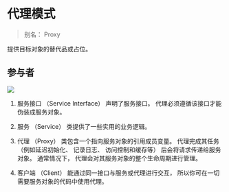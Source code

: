 #  代理模式

> 别名： Proxy

提供目标对象的替代品或占位。

## 参与者

![](https://refactoringguru.cn/images/patterns/diagrams/proxy/structure-indexed-2x.png)

1. 服务接口 （Service Interface） 声明了服务接口。 代理必须遵循该接口才能伪装成服务对象。

2. 服务 （Service） 类提供了一些实用的业务逻辑。

3. 代理 （Proxy） 类包含一个指向服务对象的引用成员变量。 代理完成其任务 （例如延迟初始化、 记录日志、 访问控制和缓存等） 后会将请求传递给服务对象。 通常情况下， 代理会对其服务对象的整个生命周期进行管理。

4. 客户端 （Client） 能通过同一接口与服务或代理进行交互， 所以你可在一切需要服务对象的代码中使用代理。
